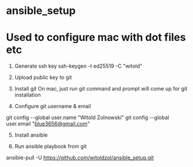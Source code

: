 # ansible_setup
# Used to configure mac with dot files etc

1) Generate ssh key
ssh-keygen -t ed25519 -C "witold"

2) Upload public key to git

3) Install git
On mac, just run git command and prompt will come up for git installation

4) Configure git username & email 

git config --global user.name "Witold Zolnowski"
git config --global user.email "blue3656@gmail.com"

5) Install ansible

6) Run ansible playbook from git

ansible-pull -U https://github.com/witoldzol/ansible_setup.git
